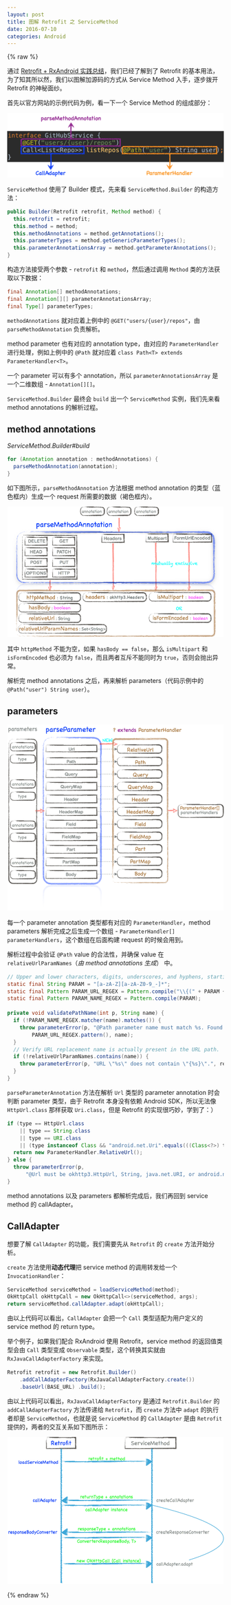```yaml
---
layout: post
title: 图解 Retrofit 之 ServiceMethod
date: 2016-07-10
categories: Android
---
```

{% raw %}

通过 [Retrofit + RxAndroid 实践总结](http://www.liangfei.me/2016/07/06/android-retrofit-and-rxjava)，我们已经了解到了 Retrofit 的基本用法，为了知其所以然，我们以图解加源码的方式从 Service Method 入手，逐步拨开 Retrofit 的神秘面纱。

首先以官方网站的示例代码为例，看一下一个 Service Method 的组成部分：

![](/assets/imgs/service_method.png)

`ServiceMethod` 使用了 Builder 模式，先来看 `ServiceMethod.Builder` 的构造方法：

```java
public Builder(Retrofit retrofit, Method method) {
  this.retrofit = retrofit;
  this.method = method;
  this.methodAnnotations = method.getAnnotations();
  this.parameterTypes = method.getGenericParameterTypes();
  this.parameterAnnotationsArray = method.getParameterAnnotations();
}
```
构造方法接受两个参数 - `retrofit` 和 `method`，然后通过调用 `Method` 类的方法获取以下数据：

```java
final Annotation[] methodAnnotations;
final Annotation[][] parameterAnnotationsArray;
final Type[] parameterTypes;
```

`methodAnnotations` 就对应着上例中的  `@GET("users/{user}/repos"`，由 `parseMethodAnnotation` 负责解析。

method parameter 也有对应的 annotation type，由对应的 `ParameterHandler` 进行处理，例如上例中的 `@Path` 就对应着 `class Path<T> extends ParameterHandler<T>`。

一个 parameter 可以有多个 annotation，所以  `parameterAnnotationsArray` 是一个二维数组 - `Annotation[][]`。

`ServiceMethod.Builder` 最终会 `build` 出一个 `ServiceMethod` 实例，我们先来看 method annotations 的解析过程。

method annotations
---

_ServiceMethod.Builder#build_
```java
for (Annotation annotation : methodAnnotations) {
  parseMethodAnnotation(annotation);
}  
```
如下图所示，`parseMethodAnnotation` 方法根据 method annotation 的类型（蓝色框内）生成一个 request 所需要的数据（褐色框内）。

![](/assets/imgs/parse_method_annotation.png)

其中 `httpMethod` 不能为空，如果 `hasBody == false`，那么 `isMultipart` 和 `isFormEncoded` 也必须为 `false`，而且两者互斥不能同时为 `true`，否则会抛出异常。

解析完 method annotations 之后，再来解析  parameters（代码示例中的 `@Path("user") String user`）。

parameters
---

![](/assets/imgs/parse_parameter.png)

每一个 parameter annotation 类型都有对应的 `ParameterHandler`，method parameters 解析完成之后生成一个数组 - `ParameterHandler[] parameterHandlers`，这个数组在后面构建 request 的时候会用到。

解析过程中会验证 `@Path` value 的合法性，并确保 value 在 `relativeUrlParamNames`（*由 method annotations 生成*） 中。

```java
// Upper and lower characters, digits, underscores, and hyphens, starting with a character.
static final String PARAM = "[a-zA-Z][a-zA-Z0-9_-]*";
static final Pattern PARAM_URL_REGEX = Pattern.compile("\\{(" + PARAM + ")\\}");
static final Pattern PARAM_NAME_REGEX = Pattern.compile(PARAM);

private void validatePathName(int p, String name) {
  if (!PARAM_NAME_REGEX.matcher(name).matches()) {
    throw parameterError(p, "@Path parameter name must match %s. Found: %s",
        PARAM_URL_REGEX.pattern(), name);
  }
  // Verify URL replacement name is actually present in the URL path.
  if (!relativeUrlParamNames.contains(name)) {
    throw parameterError(p, "URL \"%s\" does not contain \"{%s}\".", relativeUrl, name);
  }
}
```

`parseParameterAnnotation`  方法在解析 `Url` 类型的 parameter annotation 时会判断 parameter 类型，由于 Retrofit 本身没有依赖 Android SDK，所以无法像 `HttpUrl.class` 那样获取 `Uri.class`，但是 Retrofit 的实现很巧妙，学到了：）

```java
if (type == HttpUrl.class
    || type == String.class
    || type == URI.class
    || (type instanceof Class && "android.net.Uri".equals(((Class<?>) type).getName()))) {
  return new ParameterHandler.RelativeUrl();
} else {
  throw parameterError(p,
      "@Url must be okhttp3.HttpUrl, String, java.net.URI, or android.net.Uri type.");
}
```

method annotations 以及 parameters 都解析完成后，我们再回到 service method 的 callAdapter。

CallAdapter
---

想要了解 `CallAdapter` 的功能，我们需要先从 `Retrofit` 的 `create` 方法开始分析。

`create` 方法使用**动态代理**把 service method 的调用转发给一个 `InvocationHandler`：

```java
ServiceMethod serviceMethod = loadServiceMethod(method);
OkHttpCall okHttpCall = new OkHttpCall<>(serviceMethod, args);
return serviceMethod.callAdapter.adapt(okHttpCall);
```
由以上代码可以看出，`CallAdapter` 会把一个 `Call` 类型适配为用户定义的 service method 的 return type。

举个例子，如果我们配合 RxAndroid 使用 Retrofit，service method 的返回值类型会由 `Call` 类型变成 `Observable` 类型，这个转换其实就由 `RxJavaCallAdapterFactory` 来实现。

```java
Retrofit retrofit = new Retrofit.Builder()      
    .addCallAdapterFactory(RxJavaCallAdapterFactory.create())
    .baseUrl(BASE_URL) .build();
```

由以上代码可以看出，`RxJavaCallAdapterFactory` 是通过 `Retrofit.Builder` 的
`addCallAdapterFactory` 方法传递给 `Retrofit`，而 `create` 方法中 `adapt` 的执行者却是 `ServiceMethod`，也就是说 `ServiceMethod` 的 `CallAdapter` 是由 `Retrofit` 提供的，两者的交互关系如下图所示：  

![](/assets/imgs/retrofit_and_service_method.png)

{% endraw %}